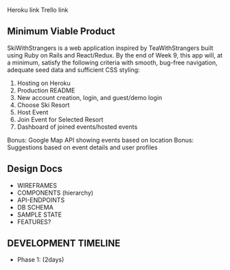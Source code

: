 Heroku link
Trello link

## Minimum Viable Product
SkiWithStrangers is a web application inspired by TeaWithStrangers built using Ruby on Rails and React/Redux. By the end of Week 9, this app will, at a minimum, satisfy the following criteria with smooth, bug-free navigation, adequate seed data and sufficient CSS styling:

1) Hosting on Heroku
2) Production README
3) New account creation, login, and guest/demo login
4) Choose Ski Resort
5) Host Event
6) Join Event for Selected Resort
7) Dashboard of joined events/hosted events

Bonus: Google Map API showing events based on location
Bonus: Suggestions based on event details and user profiles

## Design Docs
* WIREFRAMES
* COMPONENTS (hierarchy)
* API-ENDPOINTS
* DB SCHEMA
* SAMPLE STATE
* FEATURES?

## DEVELOPMENT TIMELINE

* Phase 1: (2days)
